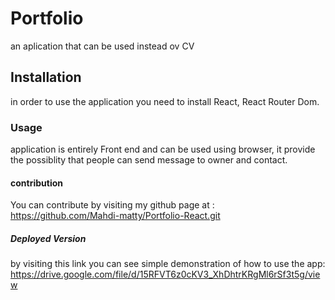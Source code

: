 # Portfolio
an aplication that can be used instead ov CV

## Installation
in order to use the application you need to install React, React Router Dom.

### Usage
application is entirely Front end and can be used using browser, it provide the possiblity that people can send message to owner and contact.


#### contribution
You can contribute by visiting my github page at : https://github.com/Mahdi-matty/Portfolio-React.git

##### Deployed Version
by visiting this link you can see simple demonstration of how to use the app: https://drive.google.com/file/d/15RFVT6z0cKV3_XhDhtrKRgMl6rSf3t5g/view
